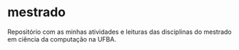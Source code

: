 # mestrado
Repositório com as minhas atividades e leituras das disciplinas do mestrado em ciência da computação na UFBA.
